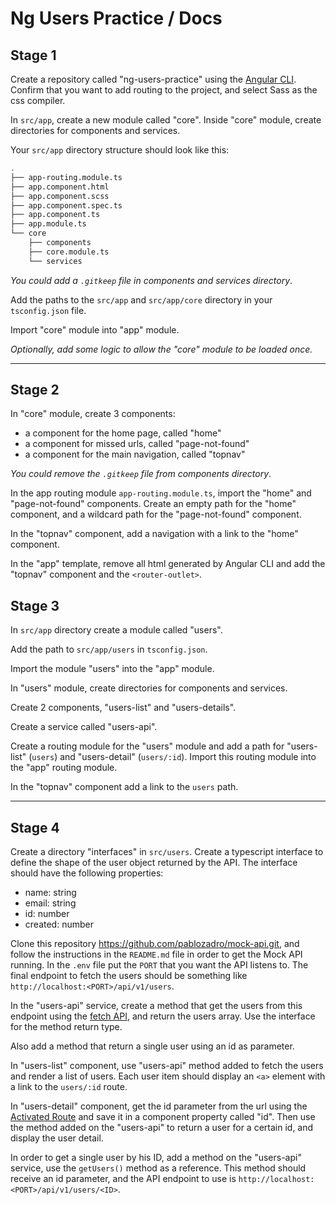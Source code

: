 # Ng Users Practice / Docs


## Stage 1

Create a repository called "ng-users-practice" using the [Angular CLI](https://angular.io/cli). Confirm that you want to add routing to the project, and select Sass as the css compiler. 

In `src/app`, create a new module called "core". Inside "core" module, create directories for components and services.

Your `src/app` directory structure should look like this:

```bash
.
├── app-routing.module.ts
├── app.component.html
├── app.component.scss
├── app.component.spec.ts
├── app.component.ts
├── app.module.ts
└── core
    ├── components
    ├── core.module.ts
    └── services
```

*You could add a `.gitkeep` file in components and services directory*.

Add the paths to the `src/app` and `src/app/core` directory in your `tsconfig.json` file.

Import "core" module into "app" module.

*Optionally, add some logic to allow the "core" module to be loaded once.*


---


## Stage 2

In "core" module, create 3 components:
* a component for the home page, called "home"
* a component for missed urls, called "page-not-found"
* a component for the main navigation, called "topnav"

*You could remove the `.gitkeep` file from components directory*.

In the app routing module `app-routing.module.ts`, import the "home" and "page-not-found" components. Create an empty path for the "home" component, and a wildcard path for the "page-not-found" component.

In the "topnav" component, add a navigation with a link to the "home" component.

In the "app" template, remove all html generated by Angular CLI and add the "topnav" component and the `<router-outlet>`.


## Stage 3

In `src/app` directory create a module called "users".

Add the path to `src/app/users` in `tsconfig.json`.

Import the module "users" into the "app" module.

In "users" module, create directories for components and services.

Create 2 components, "users-list" and "users-details".

Create a service called "users-api".

Create a routing module for the "users" module and add a path for "users-list" (`users`) and "users-detail" (`users/:id`). Import this routing module into the "app" routing module.

In the "topnav" component add a link to the `users` path.



---


## Stage 4

Create a directory "interfaces" in `src/users`. Create a typescript interface to define the shape of the user object returned by the API. The interface should have the following properties:
* name: string
* email: string
* id: number
* created: number

Clone this repository https://github.com/pablozadro/mock-api.git, and follow the instructions in the `README.md` file in order to get the Mock API running. In the `.env` file put the `PORT` that you want the API listens to. The final endpoint to fetch the users should be something like `http://localhost:<PORT>/api/v1/users`.

In the "users-api" service, create a method that get the users from this endpoint using the [fetch API](https://developer.mozilla.org/en-US/docs/Web/API/Fetch_API/Using_Fetch), and return the users array. Use the interface for the method return type.

Also add a method that return a single user using an id as parameter.

In "users-list" component, use "users-api" method added to fetch the users and render a list of users.
Each user item should display an `<a>` element with a link to the `users/:id` route.

In "users-detail" component, get the id parameter from the url using the  [Activated Route](https://angular.io/guide/router-reference#activated-route) and save it in a component property called "id". Then use the method added on the "users-api" to return a user for a certain id, and display the user detail.

In order to get a single user by his ID, add a method on the "users-api" service, use the `getUsers()` method as a reference. This method should receive an id parameter, and the API endpoint to use is `http://localhost:<PORT>/api/v1/users/<ID>`.
